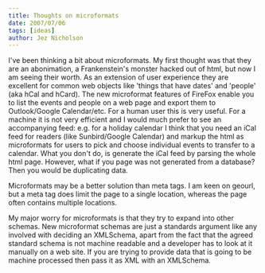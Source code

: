 ```yaml
---
title: Thoughts on microformats
date: 2007/07/06
tags: [ideas]
author: Jez Nicholson
---
```

I've been thinking a bit about microformats. My first thought was that they are an abonimation, a Frankenstein's monster hacked out of html, but now I am seeing their worth. As an extension of user experience they are excellent for common web objects like 'things that have dates' and 'people' (aka hCal and hCard). The new microformat features of FireFox enable you to list the events and people on a web page and export them to Outlook/Google Calendar/etc. For a human user this is very useful. For a machine it is not very efficient and I would much prefer to see an accompanying feed: e.g. for a holiday calendar I think that you need an iCal feed for readers (like Sunbird/Google Calendar) and markup the html as microformats for users to pick and choose individual events to transfer to a calendar. What you don't do, is generate the iCal feed by parsing the whole html page. However, what if you page was not generated from a database? Then you would be duplicating data.

Microformats may be a better solution than meta tags. I am keen on geourl, but a meta tag does limit the page to a single location, whereas the page often contains multiple locations.

My major worry for microformats is that they try to expand into other schemas. New microformat schemas are just a standards argument like any involved with deciding an XMLSchema, apart from the fact that the agreed standard schema is not machine readable and a developer has to look at it manually on a web site. If you are trying to provide data that is going to be machine processed then pass it as XML with an XMLSchema.